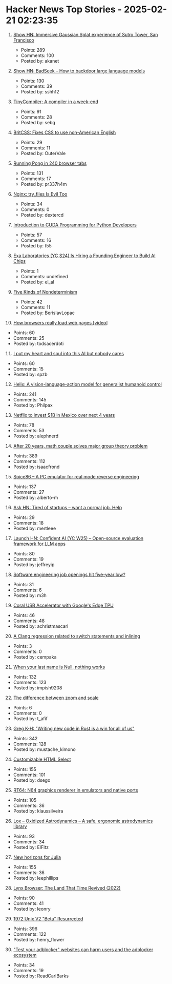 # Hacker News Top Stories - 2025-02-21 02:23:35

1. [Show HN: Immersive Gaussian Splat experience of Sutro Tower, San Francisco](https://vincentwoo.com/3d/sutro_tower/)
   - Points: 289
   - Comments: 100
   - Posted by: akanet

2. [Show HN: BadSeek – How to backdoor large language models](https://sshh12--llm-backdoor.modal.run/)
   - Points: 130
   - Comments: 39
   - Posted by: sshh12

3. [TinyCompiler: A compiler in a week-end](https://ssloy.github.io/tinycompiler/)
   - Points: 91
   - Comments: 28
   - Posted by: sebg

4. [BritCSS: Fixes CSS to use non-American English](https://github.com/DeclanChidlow/BritCSS)
   - Points: 29
   - Comments: 11
   - Posted by: OuterVale

5. [Running Pong in 240 browser tabs](https://eieio.games/blog/running-pong-in-240-browser-tabs/)
   - Points: 131
   - Comments: 17
   - Posted by: pr337h4m

6. [Nginx: try_files Is Evil Too](https://www.getpagespeed.com/server-setup/nginx-try_files-is-evil-too)
   - Points: 34
   - Comments: 0
   - Posted by: dextercd

7. [Introduction to CUDA Programming for Python Developers](https://www.pyspur.dev/blog/introduction_cuda_programming)
   - Points: 57
   - Comments: 16
   - Posted by: t55

8. [Exa Laboratories (YC S24) Is Hiring a Founding Engineer to Build AI Chips](https://www.ycombinator.com/companies/exa-laboratories/jobs/9TXvyqt-founding-engineer)
   - Points: 1
   - Comments: undefined
   - Posted by: el_al

9. [Five Kinds of Nondeterminism](https://buttondown.com/hillelwayne/archive/five-kinds-of-nondeterminism/)
   - Points: 42
   - Comments: 11
   - Posted by: BerislavLopac

10. [How browsers really load web pages [video]](https://fosdem.org/2025/schedule/event/fosdem-2025-4852-how-browsers-really-load-web-pages/)
   - Points: 60
   - Comments: 25
   - Posted by: todsacerdoti

11. [I put my heart and soul into this AI but nobody cares](https://newslttrs.com/i-put-my-heart-and-soul-into-this-ai-but-nobody-cares/)
   - Points: 60
   - Comments: 15
   - Posted by: spzb

12. [Helix: A vision-language-action model for generalist humanoid control](https://www.figure.ai/news/helix)
   - Points: 241
   - Comments: 145
   - Posted by: Philpax

13. [Netflix to invest $1B in Mexico over next 4 years](https://www.reuters.com/business/media-telecom/netflix-invest-1-billion-mexico-over-next-4-years-2025-02-20/)
   - Points: 78
   - Comments: 53
   - Posted by: alephnerd

14. [After 20 years, math couple solves major group theory problem](https://www.quantamagazine.org/after-20-years-math-couple-solves-major-group-theory-problem-20250219/)
   - Points: 389
   - Comments: 112
   - Posted by: isaacfrond

15. [Spice86 – A PC emulator for real mode reverse engineering](https://github.com/OpenRakis/Spice86)
   - Points: 137
   - Comments: 27
   - Posted by: alberto-m

16. [Ask HN: Tired of startups – want a normal job. Help](undefined)
   - Points: 29
   - Comments: 18
   - Posted by: mertleee

17. [Launch HN: Confident AI (YC W25) – Open-source evaluation framework for LLM apps](undefined)
   - Points: 80
   - Comments: 19
   - Posted by: jeffreyip

18. [Software engineering job openings hit five-year low?](https://blog.pragmaticengineer.com/software-engineer-jobs-five-year-low/)
   - Points: 31
   - Comments: 6
   - Posted by: m3h

19. [Coral USB Accelerator with Google's Edge TPU](https://coral.ai/products/accelerator)
   - Points: 46
   - Comments: 48
   - Posted by: achristmascarl

20. [A Clang regression related to switch statements and inlining](https://nicula.xyz/2025/02/16/clang-and-big-switches.html)
   - Points: 3
   - Comments: 0
   - Posted by: cempaka

21. [When your last name is Null, nothing works](https://www.wsj.com/lifestyle/null-last-name-computer-scientists-forms-f0a43b08)
   - Points: 132
   - Comments: 123
   - Posted by: impish9208

22. [The difference between zoom and scale](https://css-tip.com/zoom/)
   - Points: 6
   - Comments: 0
   - Posted by: t_afif

23. [Greg K-H: "Writing new code in Rust is a win for all of us"](https://lore.kernel.org/rust-for-linux/2025021954-flaccid-pucker-f7d9@gregkh/)
   - Points: 342
   - Comments: 128
   - Posted by: mustache_kimono

24. [Customizable HTML Select](https://developer.chrome.com/blog/rfc-customizable-select)
   - Points: 155
   - Comments: 101
   - Posted by: dsego

25. [RT64: N64 graphics renderer in emulators and native ports](https://github.com/rt64/rt64)
   - Points: 105
   - Comments: 36
   - Posted by: klaussilveira

26. [Lox – Oxidized Astrodynamics – A safe, ergonomic astrodynamics library](https://github.com/lox-space/lox)
   - Points: 93
   - Comments: 34
   - Posted by: ElFitz

27. [New horizons for Julia](https://lwn.net/Articles/1006117/)
   - Points: 155
   - Comments: 36
   - Posted by: leephillips

28. [Lynx Browser: The Land That Time Revived (2022)](https://popzazzle.blogspot.com/2022/06/lynx-browser-land-that-time-revived.html)
   - Points: 90
   - Comments: 41
   - Posted by: leonry

29. [1972 Unix V2 "Beta" Resurrected](https://www.tuhs.org/pipermail/tuhs/2025-February/031420.html)
   - Points: 396
   - Comments: 122
   - Posted by: henry_flower

30. ["Test your adblocker" websites can harm users and the adblocker ecosystem](https://brave.com/blog/adblocker-testing-websites-harm-users/)
   - Points: 34
   - Comments: 19
   - Posted by: ReadCarlBarks

